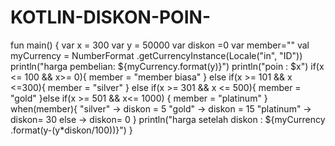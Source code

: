 # KOTLIN-DISKON-POIN-
fun main() {     var x = 300     var y = 50000     var diskon =0     var member=""     val myCurrency = NumberFormat         .getCurrencyInstance(Locale("in", "ID"))      println("harga pembelian: ${myCurrency.format(y)}")     println("poin : $x")      if(x &lt;= 100 &amp;&amp; x>= 0){         member = "member biasa"     } else if(x >= 101 &amp;&amp; x &lt;=300){         member = "silver"     } else if(x >= 301 &amp;&amp; x &lt;= 500){         member = "gold"     }else if(x >= 501 &amp;&amp; x&lt;= 1000) {         member = "platinum"     }     when(member){         "silver" -> diskon = 5         "gold" -> diskon = 15         "platinum" -> diskon= 30         else -> diskon= 0     }     println("harga setelah diskon : ${myCurrency         .format(y-(y*diskon/100))}") }
